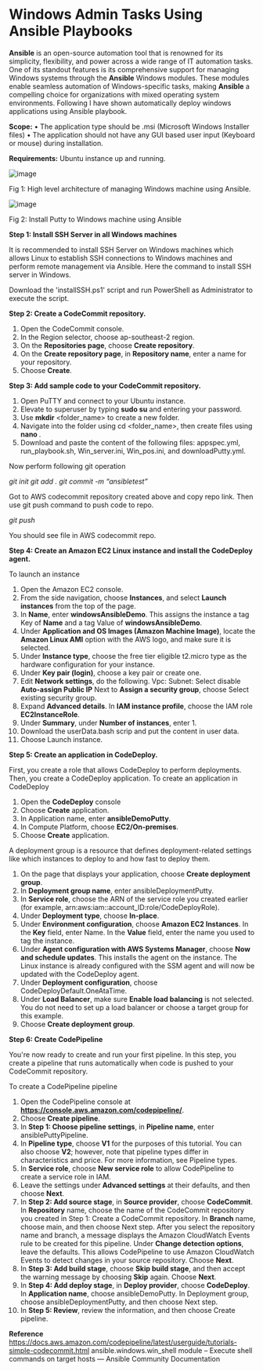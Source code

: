 # Windows Admin Tasks Using Ansible Playbooks

**Ansible** is an open-source automation tool that is renowned for its simplicity, flexibility, and power across a wide range of IT automation tasks. One of its standout features is its comprehensive support for managing Windows systems through the **Ansible** Windows modules. These modules enable seamless automation of Windows-specific tasks, making **Ansible** a compelling choice for organizations with mixed operating system environments.
Following I have shown automatically deploy windows applications using Ansible playbook.

**Scope:**
•	The application type should be .msi (Microsoft Windows Installer files)
•	The application should not have any GUI based user input (Keyboard or mouse) during installation.

**Requirements:**
Ubuntu instance up and running.

![image](https://github.com/user-attachments/assets/6db56372-fc47-4994-8db3-80bb99a7a1d5)

Fig 1: High level architecture of managing Windows machine using Ansible.

![image](https://github.com/user-attachments/assets/e43958ba-8ab6-43d0-976e-5b61c3fb360b)

Fig 2: Install Putty to Windows machine using Ansible 

**Step 1: Install SSH Server in all Windows machines**

It is recommended to install SSH Server on Windows machines which allows Linux to establish SSH connections to Windows machines and perform remote management via Ansible. Here the command to install SSH server in Windows.

Download the 'installSSH.ps1' script and run PowerShell as Administrator to execute the script.

**Step 2: Create a CodeCommit repository.**
1.	Open the CodeCommit console.
2.	In the Region selector, choose ap-southeast-2 region.
3.	On the **Repositories page**, choose **Create repository**.
4.	On the **Create repository page**, in **Repository name**, enter a name for your repository.
5.	Choose **Create**.

**Step 3: Add sample code to your CodeCommit repository.**
1. Open PuTTY and connect to your Ubuntu instance.
2. Elevate to superuser by typing **sudo su** and entering your password.
3. Use **mkdir** <folder_name> to create a new folder.
4. Navigate into the folder using cd <folder_name>, then create files using **nano <filename>**.
5. Download and paste the content of the following files: appspec.yml, run_playbook.sh, Win_server.ini, Win_pos.ini, and downloadPutty.yml.

Now perform following git operation

_git init
git add .
git commit -m “ansibletest”_

Got to AWS codecommit repository created above and copy repo link.
Then use git push command to push code to repo.

_git push_

You should see file in AWS codecommit repo.

**Step 4: Create an Amazon EC2 Linux instance and install the CodeDeploy agent.**

To launch an instance
1.	Open the Amazon EC2 console.
2.	From the side navigation, choose **Instances**, and select **Launch instances** from the top of the page.
3.	In **Name**, enter **windowsAnsibleDemo**. This assigns the instance a tag Key of **Name** and a tag Value of **windowsAnsibleDemo**. 
4.	Under **Application and OS Images (Amazon Machine Image)**, locate the **Amazon Linux AMI** option with the AWS logo, and make sure it is selected. 
5.	Under **Instance type**, choose the free tier eligible t2.micro type as the hardware configuration for your instance.
6.	Under **Key pair (login)**, choose a key pair or create one.
7.	Edit **Network settings**, do the following.
Vpc: 
Subnet: 
Select disable **Auto-assign Public IP**
Next to **Assign a security group**, choose Select existing security group.
8.	Expand **Advanced details**. In **IAM instance profile**, choose the IAM role **EC2InstanceRole**.
9.	Under **Summary**, under **Number of instances**, enter 1.
10.	Download the userData.bash scrip and put the content in user data.
11.	Choose Launch instance.

**Step 5: Create an application in CodeDeploy.**

First, you create a role that allows CodeDeploy to perform deployments. Then, you create a CodeDeploy application.
To create an application in CodeDeploy
1.	Open the **CodeDeploy** console
2.	Choose **Create** application.
3.	In Application name, enter **ansibleDemoPutty**.
4.	In Compute Platform, choose **EC2/On-premises**.
5.	Choose **Create** application.

A deployment group is a resource that defines deployment-related settings like which instances to deploy to and how fast to deploy them.
1.	On the page that displays your application, choose **Create deployment group**.
2.	In **Deployment group name**, enter ansibleDeploymentPutty.
3.	In **Service role**, choose the ARN of the service role you created earlier (for example, arn:aws:iam::account_ID:role/CodeDeployRole).
4.	Under **Deployment type**, choose **In-place**.
5.	Under **Environment configuration**, choose **Amazon EC2 Instances**. In the **Key** field, enter Name. In the **Value** field, enter the name you used to tag the instance.
6.	Under **Agent configuration with AWS Systems Manager**, choose **Now and schedule updates**. This installs the agent on the instance. The Linux instance is already configured with the SSM agent and will now be updated with the CodeDeploy agent.
7.	Under **Deployment configuration**, choose CodeDeployDefault.OneAtaTime.
8.	Under **Load Balancer**, make sure **Enable load balancing** is not selected. You do not need to set up a load balancer or choose a target group for this example.
9.	Choose **Create deployment group**.

**Step 6: Create CodePipeline**

You're now ready to create and run your first pipeline. In this step, you create a pipeline that runs automatically when code is pushed to your CodeCommit repository.

To create a CodePipeline pipeline
1.	Open the CodePipeline console at **https://console.aws.amazon.com/codepipeline/**.
2.	Choose **Create pipeline**.
3.	In **Step 1: Choose pipeline settings**, in **Pipeline name**, enter ansiblePuttyPipeline.
4.	In **Pipeline type**, choose **V1** for the purposes of this tutorial. You can also choose **V2**; however, note that pipeline types differ in characteristics and price. For more information, see Pipeline types.
5.	In **Service role**, choose **New service role** to allow CodePipeline to create a service role in IAM.
6.	Leave the settings under **Advanced settings** at their defaults, and then choose **Next**.
7.	In **Step 2: Add source stage**, in **Source provider**, choose **CodeCommit**. In **Repository** name, choose the name of the CodeCommit repository you created in Step 1: Create a CodeCommit repository. In **Branch** name, choose main, and then choose Next step.
After you select the repository name and branch, a message displays the Amazon CloudWatch Events rule to be created for this pipeline.
Under **Change detection options**, leave the defaults. This allows CodePipeline to use Amazon CloudWatch Events to detect changes in your source repository.
Choose **Next**.
8.	In **Step 3: Add build stage**, choose **Skip build stage**, and then accept the warning message by choosing **Skip** again. Choose **Next**.
9.	In **Step 4: Add deploy stage**, in **Deploy provider**, choose **CodeDeploy**. In **Application name**, choose ansibleDemoPutty. In Deployment group, choose ansibleDeploymentPutty, and then choose Next step.
10.	 In **Step 5: Review**, review the information, and then choose Create pipeline.

**Reference**
https://docs.aws.amazon.com/codepipeline/latest/userguide/tutorials-simple-codecommit.html
ansible.windows.win_shell module – Execute shell commands on target hosts — Ansible Community Documentation


